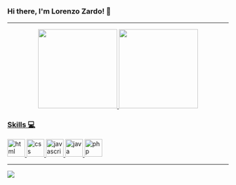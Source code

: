 ### Hi there, I'm Lorenzo Zardo! 👋
<hr>

<div align="center">
  <a href="https://github.com/lorenzozardo">
  <img height="180em" src="https://github-readme-stats.vercel.app/api?username=lorenzozardo&show_icons=true&theme=merko&include_all_commits=true&count_private=true"/>
  <img height="180em" src="https://github-readme-stats.vercel.app/api/top-langs/?username=lorenzozardo&layout=compact&langs_count=7&theme=dark"/>
</div>

### Skills 💻

<img src="https://cdn.jsdelivr.net/gh/devicons/devicon/icons/html5/html5-original.svg" alt="html" widtf="40" height="40"></img>
<img src="https://cdn.jsdelivr.net/gh/devicons/devicon/icons/css3/css3-original.svg" alt="css" widtf="40" height="40"></img>
<img src="https://cdn.jsdelivr.net/gh/devicons/devicon/icons/javascript/javascript-original.svg" alt="javascript" widtf="40" height="40"></img>
<img src="https://cdn.jsdelivr.net/gh/devicons/devicon/icons/java/java-original.svg" alt="java" widtf="40" height="40"></img>
<img src="https://cdn.jsdelivr.net/gh/devicons/devicon/icons/php/php-original.svg" alt="php" widtf="40" height="40"></img>
<hr>

  <a href="https://www.linkedin.com/in/lorenzo-zardo" target="_blank"><img src="https://img.shields.io/badge/-LinkedIn-%230077B5?style=for-the-badge&logo=linkedin&logoColor=white" target="_blank"></a>

